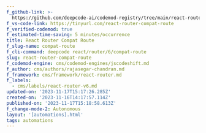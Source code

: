 ```yaml
---
f_github-link: >-
  https://github.com/deepcode-ai/codemod-registry/tree/main/react-router/6/compat-route
f_vs-code-link: https://tinyurl.com/react-router-compat-route
f_verified-codemod: true
f_estimated-time-saving: 5 minutes/occurrence
title: React Router Compat Route
f_slug-name: compat-route
f_cli-command: deepcode react/router/6/compat-route
slug: react-router-compat-route
f_codemod-engine: cms/codemod-engines/jscodeshift.md
f_author: cms/authors/rajasegar-chandran.md
f_framework: cms/framework/react-router.md
f_labels:
  - cms/labels/react-router-v6.md
updated-on: '2023-11-17T15:17:26.285Z'
created-on: '2023-11-16T14:17:57.114Z'
published-on: '2023-11-17T15:18:58.613Z'
f_change-mode-2: Autonomous
layout: '[automations].html'
tags: automations
---
```



